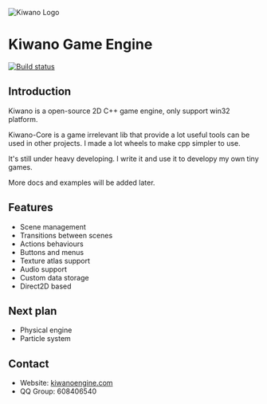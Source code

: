 ![Kiwano Logo](https://github.com/Nomango/Kiwano/raw/master/logo/logo_text_h.png)

# Kiwano Game Engine

[![Build status](https://ci.appveyor.com/api/projects/status/frqh09om9ldaklr9/branch/master?svg=true)](https://ci.appveyor.com/project/Nomango/kiwano/branch/master)

## Introduction
Kiwano is a open-source 2D C++ game engine, only support win32 platform.

Kiwano-Core is a game irrelevant lib that provide a lot useful tools can be used in other projects. I made a lot wheels to make cpp simpler to use.

It's still under heavy developing. I write it and use it to developy my own tiny games.

More docs and examples will be added later.

## Features
* Scene management
* Transitions between scenes
* Actions behaviours
* Buttons and menus
* Texture atlas support
* Audio support
* Custom data storage
* Direct2D based

## Next plan
* Physical engine
* Particle system

## Contact
* Website: [kiwanoengine.com](https://kiwanoengine.com)
* QQ Group: 608406540
